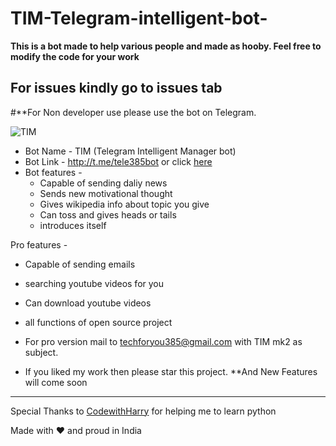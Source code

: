 # TIM-Telegram-intelligent-bot-

**This is a bot made to help various people and made as hooby.
Feel free to modify the code for your work**

For issues kindly go to issues tab
---------------------------------------------------------------
#**For Non developer use please use the bot on Telegram.

![TIM](https://herobot.app/wp-content/uploads/2020/10/AI-bot-1.jpg)

* Bot Name - TIM (Telegram Intelligent Manager bot)
* Bot Link - http://t.me/tele385bot or click [here](http://t.me/tele385bot)
* Bot features -
  * Capable of sending daliy news
  * Sends new motivational thought
  * Gives wikipedia info about topic you give
  * Can toss and gives heads or tails
  * introduces itself

Pro features - 
  * Capable of sending emails 
  * searching youtube videos for you 
  * Can download youtube videos
  * all functions of open source project

* For pro version mail to techforyou385@gmail.com with TIM mk2 as subject.
* If you liked my work then please star this project.
**And New Features will come soon
----------------------------------------------------

Special Thanks to [CodewithHarry](https://www.youtube.com/c/CodeWithHarry) for helping me to learn python

Made with ❤️ and proud in India
